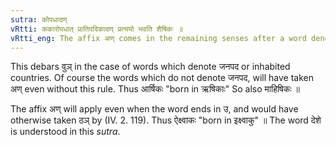 ```yaml
---
sutra: कोपधादण्
vRtti: ककारोपधात् प्रातिपदिकादण् प्रत्ययो भवति शैषिकः ॥
vRtti_eng: The affix अण् comes in the remaining senses after a word denoting a place and having the letter क as its penultimate.
---
```

This debars वुञ्  in the case of words which denote जनपद or inhabited countries. Of course the words which do not denote जनपद, will have taken अण् even without this rule. Thus आर्षिकः "born in ऋषिकाः" So also माहिषिकः ॥

The affix अण् will apply even when the word ends in उ, and would have otherwise taken ठञ् by (IV. 2. 119). Thus ऐक्ष्वाकः "born in इक्ष्वाकु" ॥ The word देशे is understood in this _sutra_.
